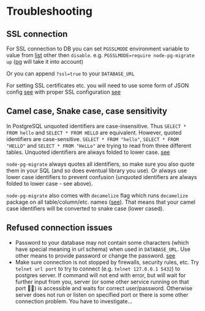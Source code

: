 # Troubleshooting

## SSL connection

For SSL connection to DB you can set `PGSSLMODE` environment variable to value from [list](https://www.postgresql.org/docs/current/static/libpq-connect.html#LIBPQ-CONNECT-SSLMODE) other then `disable`.
e.g. `PGSSLMODE=require node-pg-migrate up` ([pg](https://github.com/brianc/node-postgres/blob/master/CHANGELOG.md#v260) will take it into account)

Or you can append `?ssl=true` to your `DATABASE_URL`

For setting SSL certificates etc. you will need to use some form of JSON config [see](https://github.com/salsita/node-pg-migrate/blob/master/docs/cli.md)
with proper SSL configuration [see](https://node-postgres.com/features/ssl)

## Camel case, Snake case, case sensitivity

In PostgreSQL unquoted identifiers are case-insensitive. Thus `SELECT * FROM hello` and `SELECT * FROM HELLO` are equivalent.
However, quoted identifiers are case-sensitive. `SELECT * FROM "hello"`, `SELECT * FROM "HELLO"` and `SELECT * FROM "HeLLo"`
are trying to read from three different tables.
Unquoted identifiers are always folded to lower case.
[see](https://www.postgresql.org/docs/current/sql-syntax-lexical.html#SQL-SYNTAX-IDENTIFIERS)

`node-pg-migrate` always quotes all identifiers, so make sure you also quote them in your SQL (and so does eventual library you use).
Or always use lower case identifiers to prevent confusion (unquoted identifiers are always folded to lower case - see above).

`node-pg-migrate` also comes with `decamelize` flag which runs `decamelize` package on all table/column/etc. names ([see](https://github.com/salsita/node-pg-migrate/blob/master/docs/cli.md#configuration)). That means that your camel case identifiers will be converted to snake case (lower cased).

## Refused connection issues

- Password to your database may not contain some characters (which have special meaning in url schema) when used in `DATABASE_URL`.
  Use other means to provide password or change the password. [see](https://github.com/salsita/node-pg-migrate/issues/439)
- Make sure connection is not stopped by firewalls, security rules, etc.
  Try `telnet url port` to try to connect (e.g. `telnet 127.0.0.1 5432`) to postgres server.
  If command will not end with error, but will wait for further input from you, server (or some other service running on that port :man_shrugging:) is accessible and waits for correct user/password.
  Otherwise server does not run or listen on specified port or there is some other connection problem. You have to investigate...
